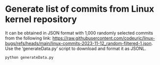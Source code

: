 # Generate list of commits from Linux kernel repository

It can be obtained in JSON format with 1,000 randomly selected commits from the following link: https://raw.githubusercontent.com/codeurjc/linux-bugs/refs/heads/main/linux-commits-2023-11-12_random-filtered-1.json. Use the ‘generateData.py’ script to download and format it as JSONL.

```
python generateData.py
```